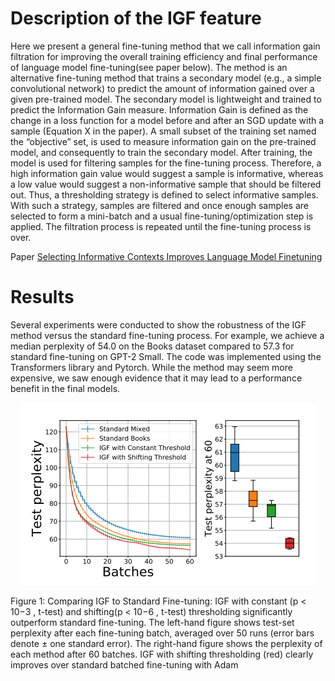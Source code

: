 
# Description of the IGF feature 

Here we present a general fine-tuning method that we call information gain filtration for improving the overall training efficiency and final
performance of language model fine-tuning(see paper below). The method is an alternative fine-tuning method that trains
a secondary model (e.g., a simple convolutional network) to predict the amount of information
gained over a given pre-trained model. The secondary model is lightweight and trained to
predict the Information Gain measure. Information Gain is defined as the change in a loss
function for a model before and after an SGD update with a sample (Equation X in the paper).
A small subset of the training set named the “objective” set, is used to measure information
gain on the pre-trained model, and consequently to train the secondary model. After 
training, the model is used for filtering samples for the fine-tuning process. Therefore, 
a high information gain value would suggest a sample is informative, whereas a low value
would suggest a non-informative sample that should be filtered out. Thus, a thresholding
strategy is defined to select informative samples. With such a strategy, samples are filtered
and once enough samples are selected to form a mini-batch and a usual fine-tuning/optimization
step is applied. The filtration process is repeated until the fine-tuning process is over. 

Paper [Selecting Informative Contexts Improves Language Model Finetuning](https://arxiv.org/abs/2005.00175)

# Results

Several experiments were conducted to show the robustness of the IGF method versus the
standard fine-tuning process. For example, we achieve a median perplexity of 54.0 on the 
Books dataset compared to 57.3 for standard fine-tuning on GPT-2 Small. The code was
implemented using the Transformers library and Pytorch. While the method may seem more
expensive, we saw enough evidence that it may lead to a performance benefit in the final models.   


<p align="center"><img src="result_igf.png" alt="result_igf"/></p>

Figure 1: Comparing IGF to Standard Fine-tuning:
IGF with constant (p < 10−3 , t-test) and shifting(p < 10−6 , t-test) thresholding significantly outperform standard fine-tuning. The left-hand figure shows
test-set perplexity after each fine-tuning batch, averaged over 50 runs (error bars denote ± one standard error). The right-hand figure shows the perplexity of each
method after 60 batches. IGF with shifting thresholding (red) clearly improves over standard batched fine-tuning with Adam
